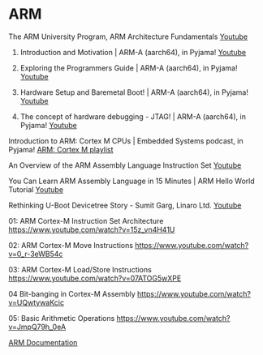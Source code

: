 # ARM

The ARM University Program, ARM Architecture Fundamentals
[Youtube](https://www.youtube.com/watch?v=7LqPJGnBPMM)

1. Introduction and Motivation | ARM-A (aarch64), in Pyjama!
[Youtube](https://www.youtube.com/watch?v=AXUW_L6aWCg)

2. Exploring the Programmers Guide | ARM-A (aarch64), in Pyjama!
[Youtube](https://www.youtube.com/watch?v=phi4Ed7kDdE)

3. Hardware Setup and Baremetal Boot! | ARM-A (aarch64), in Pyjama!
[Youtube](https://www.youtube.com/watch?v=FnpkJj8v3ww)

4. The concept of hardware debugging - JTAG! | ARM-A (aarch64), in Pyjama!
[Youtube](https://www.youtube.com/watch?v=9vs3XHBxqeA)

Introduction to ARM: Cortex M CPUs | Embedded Systems podcast, in Pyjama!
[ARM: Cortex M playlist](https://www.youtube.com/watch?v=rDvLaOe5_Ws&list=PLFt5JBAXXlQrAIGdKMq8mxdR_ciC4wlFk)

An Overview of the ARM Assembly Language Instruction Set
[Youtube](https://www.youtube.com/watch?v=GBRdzaAxHB8)

You Can Learn ARM Assembly Language in 15 Minutes | ARM Hello World Tutorial
[Youtube](https://www.youtube.com/watch?v=FV6P5eRmMh8)


Rethinking U-Boot Devicetree Story - Sumit Garg, Linaro Ltd.
[Youtube](https://www.youtube.com/watch?v=0Rw58lP3zPA)


01: ARM Cortex-M Instruction Set Architecture
https://www.youtube.com/watch?v=15z_vn4H41U

02: ARM Cortex-M Move Instructions
https://www.youtube.com/watch?v=0_r-3eWB54c

03: ARM Cortex-M Load/Store Instructions
https://www.youtube.com/watch?v=07ATOG5wXPE

04 Bit-banging in Cortex-M Assembly
https://www.youtube.com/watch?v=UQwtywaKcic

05: Basic Arithmetic Operations
https://www.youtube.com/watch?v=JmpQ79h_0eA


[ARM Documentation](https://developer.arm.com/documentation)